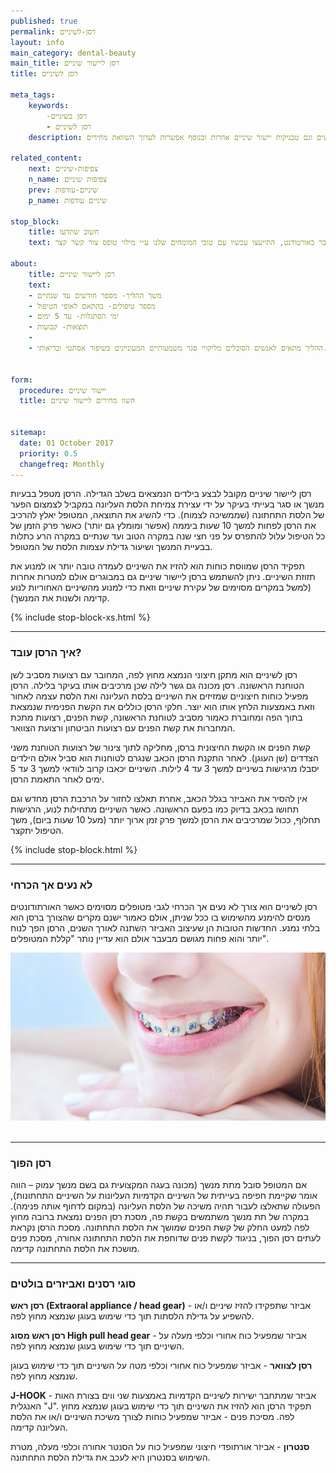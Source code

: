 ```yaml
---
published: true
permalink: רסן-לשיניים
layout: info
main_category: dental-beauty
main_title: רסן ליישור שיניים
title: רסן לשיניים

meta_tags:
    keywords:
        -רסן בשיניים
        - רסן לשיניים
    description: כל מה שצריך לדעת על רסן ליישור שיניים - איך הרסן עובד? מהו רסן הפוך? כמה זמן צריך להרכיב רסן על השיניים, אורתודונטים מומלצים וגם טכניקות יישור שיניים אחרות ובנוסף אפשרות לערוך השוואת מחירים

related_content:
    next: צפיפות-שיניים
    n_name: צפיפות שיניים
    prev: שיניים-עודפות
    p_name: שיניים עודפות

stop_block: 
    title: חשוב שתדעו
    text: ישנן מספר טכניקות לטיפול בצפיפות בשיניים ובקשת שיניים לא שירה וזו נקבעת רק לאחר ייעוץ במרפאה, לעיתים הייעוץ ניתן ע״י שני מומחים, חשוב שגם את הייעוץ וגם את הטיפול בליקוי הסגר, יבצע מומחה, בכ- 99 אחוז מהמקרים מדובר באורטודנט, התייעצו עכשיו עם טובי המומחים שלנו ע״י מילוי טופס צור קשר קצר.     

about:
    title: רסן ליישור שיניים
    text: 
    - משך ההליך- מספר חודשים עד שנתיים
    - מספר טיפולים- בהתאם לאופי הטיפול
    - ימי הסתגלות- עד 5 ימים
    - תוצאות- קבועות
    - 
    - ההליך מתאים לאנשים הסובלים מליקויי סגר משמעותיים המעוניינים בשיפור אסתטי ובריאותי.
    

form:
  procedure: יישור שיניים
  title: השוו מחירים ליישור שיניים

  
sitemap: 
  date: 01 October 2017
  priority: 0.5
  changefreq: Monthly
---
```

רסן ליישור שיניים מקובל לבצע בילדים הנמצאים בשלב הגדילה. הרסן מטפל בבעיות מנשך או סגר בעייתי בעיקר על ידי עצירת צמיחת הלסת העליונה במקביל לצמצום הפער של הלסת התחתונה (שממשיכה לצמוח). כדי להשיג את התוצאה, המטופל יאלץ להרכיב את הרסן לפחות למשך 10 שעות ביממה (אפשר ומומלץ גם יותר) כאשר פרק הזמן של כל הטיפול עלול להתפרס על פני חצי שנה במקרה הטוב ועד שנתיים במקרה הרע כתלות בבעיית המנשך ושיעור גדילת עצמות הלסת של המטופל. 

תפקיד הרסן שמווסת כוחות הוא להזיז את השיניים לעמדה טובה יותר או למנוע את תזוזת השיניים. ניתן להשתמש ברסן ליישור שיניים גם במבוגרים אולם למטרות אחרות (למשל במקרים מסוימים של עקירת שיניים וזאת כדי למנוע מהשיניים האחוריות לנוע קדימה ולשנות את המנשך).

 {% include stop-block-xs.html %}  

- - - - - -

### איך הרסן עובד?

רסן לשיניים הוא מתקן חיצוני הנמצא מחוץ לפה, המחובר עם רצועות מסביב לשן הטוחנת הראשונה. רסן מכונה גם גשר לילה שכן מרכיבים אותו בעיקר בלילה. הרסן מפעיל כוחות חיצוניים שמזיזים את השיניים בלסת העליונה ואת הלסת עצמה לאחור וזאת באמצעות הלחץ אותו הוא יוצר. חלקי הרסן כוללים את הקשת הפנימית שנמצאת בתוך הפה ומחוברת כאמור מסביב לטוחנת הראשונה, קשת הפנים, רצועות מתכת המחברות את קשת הפנים עם רצועות הביטחון ורצועת הצוואר. 

קשת הפנים או הקשת החיצונית ברסן, מחליקה לתוך צינור של רצועות הטוחנת משני הצדדים (שן העוגן). לאחר התקנת הרסן הכאב שנגרם לטוחנות הוא סביל אולם הילדים יסבלו מרגישות בשיניים למשך 3 עד 4 לילות. השיניים יכאבו קרוב לוודאי למשך 3 עד 5 ימים לאחר התאמת הרסן. 

אין להסיר את האביזר בגלל הכאב, אחרת תאלצו לחזור על הרכבת הרסן מחדש וגם תחושו בכאב בדיוק כמו בפעם הראשונה. כאשר השיניים מתחילות לנוע, הרגישות תחלוף, ככול שמרכיבים את הרסן למשך פרק זמן ארוך יותר (מעל 10 שעות ביום), משך הטיפול יתקצר.

 {% include stop-block.html %}  

- - - - - -

### לא נעים אך הכרחי

רסן לשיניים הוא צורך לא נעים אך הכרחי לגבי מטופלים מסוימים כאשר האורתודונטים מנסים להימנע מהשימוש בו ככל שניתן, אולם כאמור ישנם מקרים שהצורך ברסן הוא בלתי נמנע. החדשות הטובות הן שעיצוב האביזר השתנה לאורך השנים, הרסן הפך לנוח יותר והוא פחות מגושם מבעבר אולם הוא עדיין נותר "קללת המטופלים".


 ![{{ page.title }}](/images/articles/orthodontic-treatment.jpg)  

- - - - - -

###  רסן הפוך

אם המטופל סובל מתת מנשך (מכונה בעגה המקצועית גם בשם מנשך עמוק – הווה אומר שקיימת חפיפה בעייתית של השיניים הקדמיות העליונות על השיניים התחתונות), הפעולה שתאלצו לעבור תהיה משיכה של הלסת העליונה (במקום לדחוף אותה פנימה). במקרה של תת מנשך משתמשים בקשת פה, מסכת רסן הפנים נמצאת ברובה מחוץ לפה למעט החלק של קשת הפנים שמושך את הלסת התחתונה. מסכת הרסן נקראת לעתים רסן הפוך, בניגוד לקשת פנים שדוחפת את הלסת התחתונה אחורה, מסכת פנים מושכת את הלסת התחתונה קדימה.
- - - - - -

###  סוגי רסנים ואביזרים בולטים

**רסן ראש (Extraoral appliance / head gear)** - אביזר שתפקידו להזיז שיניים ו/או להשפיע על גדילת הלסתות תוך כדי שימוש בעוגן שנמצא מחוץ לפה.

**רסן ראש מסוג  High pull head gear** - אביזר שמפעיל כוח אחורי וכלפי מעלה על השיניים תוך כדי שימוש בעוגן שנמצא מחוץ לפה.

**רסן לצוואר** - אביזר שמפעיל כוח אחורי וכלפי מטה על השיניים תוך כדי שימוש בעוגן שנמצא מחוץ לפה.

**J-HOOK** - אביזר שמתחבר ישירות לשיניים הקדמיות באמצעות שני ווים בצורת האות האנגלית "J". תפקיד הרסן הוא להזיז את השיניים תוך כדי שימוש בעוגן שנמצא מחוץ לפה.
מסיכת פנים - אביזר שמפעיל כוחות לצורך משיכת השיניים ו/או את הלסת העליונה קדימה.

**סנטרון** - אביזר אורתופדי חיצוני שמפעיל כוח על הסנטר אחורה וכלפי מעלה, מטרת השימוש בסנטרון היא לעכב את גדילת הלסת התחתונה.